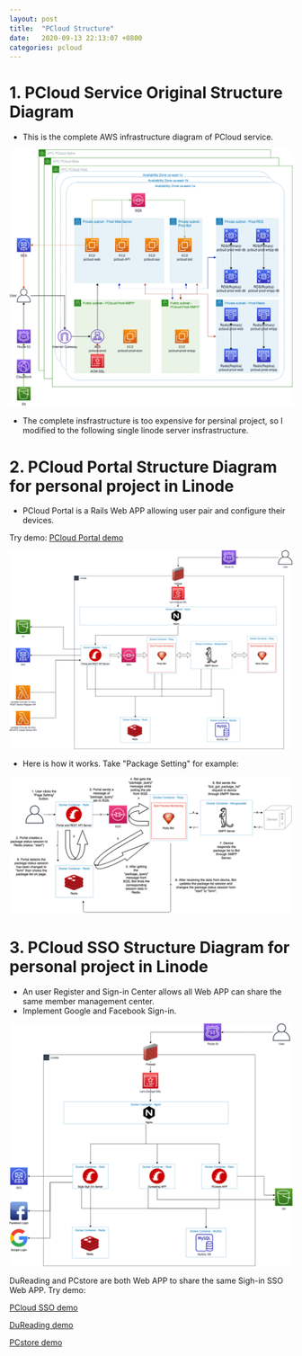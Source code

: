 ```yaml
---
layout: post
title:  "PCloud Structure"
date:   2020-09-13 22:13:07 +0800
categories: pcloud
---
```


# 1. PCloud Service Original Structure Diagram

* This is the complete AWS infrastructure diagram of PCloud service.

![pcloud service original diagram](/assets/pcloud/pcloud-ecowork.png)

* The complete insfrastructure is too expensive for persinal project, so I modified to the following single linode server insfrastructure.

# 2. PCloud Portal Structure Diagram for personal project in Linode

* PCloud Portal is a Rails Web APP allowing user pair and configure their devices.

Try demo: [PCloud Portal demo][pcloud-portal]

![pcloud portal linode diagram](/assets/pcloud/pcloud-portal-linode1.png)

* Here is how it works. Take "Package Setting" for example:

![image alt text](/assets/pcloud/package-list-flow.png)


# 3. PCloud SSO Structure Diagram for personal project in Linode

* An user Register and Sign-in Center allows all Web APP can share the same member management center.
* Implement Google and Facebook Sign-in.

![pcloud sso linode diagram](/assets/pcloud/pcloud-sso-linode.png)



DuReading and PCstore are both Web APP to share the same Sigh-in SSO Web APP. Try demo:

[PCloud SSO demo][pcloud-sso]

[DuReading demo][dureading]

[PCstore demo][pcstore]



[pcloud-portal]: https://portal.lovefunthing.com
[pcloud-sso]: https://sso.lovefunthing.com
[dureading]: https://dureading.lovefunthing.com
[pcstore]: https://pcstore.lovefunthing.com


